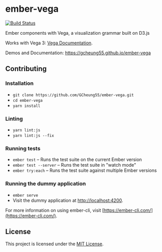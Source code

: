 ember-vega
==============================================================================

[![Build Status](https://travis-ci.org/GCheung55/ember-vega.svg?branch=master)](https://travis-ci.org/GCheung55/ember-vega)

Ember components with Vega, a visualization grammar built on D3.js

Works with Vega 3: [Vega Documentation](https://vega.github.io/vega/docs/).

Demos and Documentation: https://gcheung55.github.io/ember-vega


Contributing
------------------------------------------------------------------------------

### Installation

* `git clone https://github.com/GCheung55/ember-vega.git`
* `cd ember-vega`
* `yarn install`

### Linting

* `yarn lint:js`
* `yarn lint:js --fix`

### Running tests

* `ember test` – Runs the test suite on the current Ember version
* `ember test --server` – Runs the test suite in "watch mode"
* `ember try:each` – Runs the test suite against multiple Ember versions

### Running the dummy application

* `ember serve`
* Visit the dummy application at [http://localhost:4200](http://localhost:4200).

For more information on using ember-cli, visit [https://ember-cli.com/](https://ember-cli.com/).

License
------------------------------------------------------------------------------

This project is licensed under the [MIT License](LICENSE.md).
